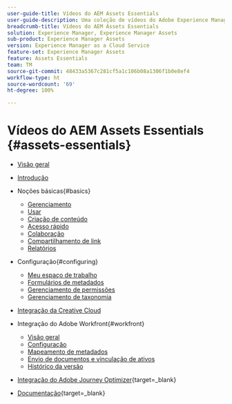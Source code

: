 ```yaml
---
user-guide-title: Vídeos do AEM Assets Essentials
user-guide-description: Uma coleção de vídeos do Adobe Experience Manager Assets Essentials.
breadcrumb-title: Vídeos do AEM Assets Essentials
solution: Experience Manager, Experience Manager Assets
sub-product: Experience Manager Assets
version: Experience Manager as a Cloud Service
feature-set: Experience Manager Assets
feature: Assets Essentials
team: TM
source-git-commit: 48433a5367c281cf5a1c106b08a1306f1b0e8ef4
workflow-type: ht
source-wordcount: '69'
ht-degree: 100%

---
```



# Vídeos do AEM Assets Essentials {#assets-essentials}

+ [Visão geral](overview.md)

+ [Introdução](./getting-started.md)

+ Noções básicas{#basics}
   + [Gerenciamento](basics/managing.md)
   + [Usar](basics/using.md)
   + [Criação de conteúdo](basics/creating.md)
   + [Acesso rápido](basics/quick-access.md)
   + [Colaboração](basics/collaborating.md)
   + [Compartilhamento de link](basics/link-sharing.md)
   + [Relatórios](basics/reports.md)
+ Configuração{#configuring}
   + [Meu espaço de trabalho](configuring/my-workspace.md)
   + [Formulários de metadados](configuring/metadata-forms.md)
   + [Gerenciamento de permissões](configuring/permissions-management.md)
   + [Gerenciamento de taxonomia](configuring/taxonomy-management.md)

+ [Integração da Creative Cloud](integrations/creative-cloud.md)

+ Integração do Adobe Workfront{#workfront}
   + [Visão geral](./integrations/workfront/overview.md)
   + [Configuração](./integrations/workfront/configure.md)
   + [Mapeamento de metadados](./integrations/workfront/map-metadata.md)
   + [Envio de documentos e vinculação de ativos](./integrations/workfront/link-send.md)
   + [Histórico da versão](./integrations/workfront/versions.md)

+ [Integração do Adobe Journey Optimizer](https://experienceleague.adobe.com/pt-br/docs/journey-optimizer-learn/tutorials/channels/email-channel/create-content-with-the-email-designer){target=_blank}

+ [Documentação](https://experienceleague.adobe.com/pt-br/docs/experience-manager-assets-essentials/help/introduction){target=_blank}
